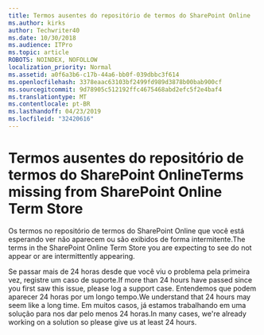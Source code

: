 ```yaml
---
title: Termos ausentes do repositório de termos do SharePoint Online
ms.author: kirks
author: Techwriter40
ms.date: 10/30/2018
ms.audience: ITPro
ms.topic: article
ROBOTS: NOINDEX, NOFOLLOW
localization_priority: Normal
ms.assetid: a0f6a3b6-c17b-44a6-bb0f-039dbbc3f614
ms.openlocfilehash: 3378eaac63103bf2499fd989d3878b00bab900cf
ms.sourcegitcommit: 9d78905c512192ffc4675468abd2efc5f2e4baf4
ms.translationtype: MT
ms.contentlocale: pt-BR
ms.lasthandoff: 04/23/2019
ms.locfileid: "32420616"
---
```

# <a name="terms-missing-from-sharepoint-online-term-store"></a><span data-ttu-id="cc4f3-102">Termos ausentes do repositório de termos do SharePoint Online</span><span class="sxs-lookup"><span data-stu-id="cc4f3-102">Terms missing from SharePoint Online Term Store</span></span>

<span data-ttu-id="cc4f3-103">Os termos no repositório de termos do SharePoint Online que você está esperando ver não aparecem ou são exibidos de forma intermitente.</span><span class="sxs-lookup"><span data-stu-id="cc4f3-103">The terms in the SharePoint Online Term Store you are expecting to see do not appear or are intermittently appearing.</span></span>
  
<span data-ttu-id="cc4f3-104">Se passar mais de 24 horas desde que você viu o problema pela primeira vez, registre um caso de suporte.</span><span class="sxs-lookup"><span data-stu-id="cc4f3-104">If more than 24 hours have passed since you first saw this issue, please log a support case.</span></span> <span data-ttu-id="cc4f3-105">Entendemos que podem aparecer 24 horas por um longo tempo.</span><span class="sxs-lookup"><span data-stu-id="cc4f3-105">We understand that 24 hours may seem like a long time.</span></span> <span data-ttu-id="cc4f3-106">Em muitos casos, já estamos trabalhando em uma solução para nos dar pelo menos 24 horas.</span><span class="sxs-lookup"><span data-stu-id="cc4f3-106">In many cases, we're already working on a solution so please give us at least 24 hours.</span></span>
  

